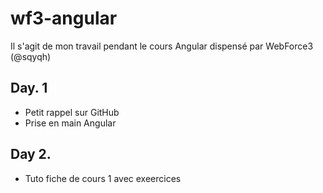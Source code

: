 # wf3-angular
Il s'agit de mon travail pendant le cours Angular dispensé par WebForce3 (@sqyqh)

## Day. 1
- Petit rappel sur GitHub
- Prise en main Angular

## Day 2.
- Tuto fiche de cours 1 avec exeercices
